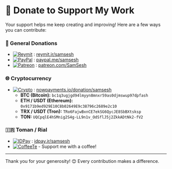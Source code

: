 # 💸 Donate to Support My Work

Your support helps me keep creating and improving! Here are a few ways you can contribute:

### 🔗 General Donations
* [![Reymit](https://img.shields.io/badge/Reymit-Donate-purple.svg)](https://reymit.ir/samsesh) : [reymit.ir/samsesh](https://reymit.ir/samsesh)
* [![PayPal](https://img.shields.io/badge/PayPal-Donate-blue.svg)](https://paypal.me/samsesh) : [paypal.me/samsesh](https://paypal.me/samsesh)
* [![Patreon](https://img.shields.io/badge/Patreon-Subscribe-red.svg)](https://www.patreon.com/SamSesh) : [patreon.com/SamSesh](https://www.patreon.com/SamSesh)

### 🌐 Cryptocurrency
* [![Crypto](https://img.shields.io/badge/Cryptocurrency-Donate-yellow.svg)](https://nowpayments.io/donation/samsesh) : [nowpayments.io/donation/samsesh](https://nowpayments.io/donation/samsesh)
  - **BTC (Bitcoin):** `bc1q3ugjgd94lmyyn8mnxr59as0djmswup97dpfash`
  - **ETH / USDT (Ethereum):** `0x9171b9ed929E10C8b02649E9c38796c2689e2c10`
  - **TRX / USDT (Tron):** `TRo6FajwBxnCE7ekSG6QycJE8SbBXtsksp`
  - **TON:** `UQCpqlE4hSMnig2S4g-LL9n1v_OdSflJ5j2ZkkADtNk2-fV2`
### 🇮🇷 Toman / Rial
* [![IDPay](https://img.shields.io/badge/IDPay-Donate-blue.svg)](https://idpay.ir/samsesh) : [idpay.ir/samsesh](https://idpay.ir/samsesh)
* [![CoffeeTe](https://img.shields.io/badge/CoffeeTe-Donate-brown.svg)](https://www.coffeete.ir/SamSesh) - Support me with a coffee!

---

Thank you for your generosity! 😊 Every contribution makes a difference.
